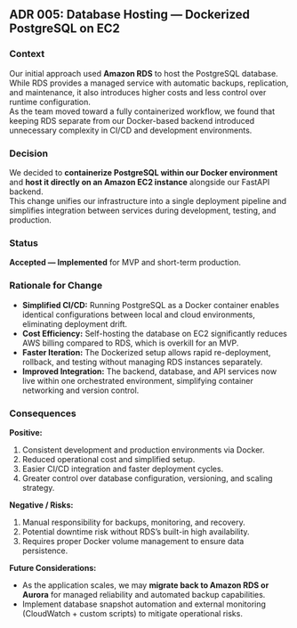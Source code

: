 ## ADR 005: Database Hosting — Dockerized PostgreSQL on EC2

### Context
Our initial approach used **Amazon RDS** to host the PostgreSQL database. While RDS provides a managed service with automatic backups, replication, and maintenance, it also introduces higher costs and less control over runtime configuration.  
As the team moved toward a fully containerized workflow, we found that keeping RDS separate from our Docker-based backend introduced unnecessary complexity in CI/CD and development environments.

### Decision
We decided to **containerize PostgreSQL within our Docker environment** and **host it directly on an Amazon EC2 instance** alongside our FastAPI backend.  
This change unifies our infrastructure into a single deployment pipeline and simplifies integration between services during development, testing, and production.

### Status
**Accepted — Implemented** for MVP and short-term production.

### Rationale for Change
- **Simplified CI/CD:** Running PostgreSQL as a Docker container enables identical configurations between local and cloud environments, eliminating deployment drift.  
- **Cost Efficiency:** Self-hosting the database on EC2 significantly reduces AWS billing compared to RDS, which is overkill for an MVP.  
- **Faster Iteration:** The Dockerized setup allows rapid re-deployment, rollback, and testing without managing RDS instances separately.  
- **Improved Integration:** The backend, database, and API services now live within one orchestrated environment, simplifying container networking and version control.

### Consequences

**Positive:**
1. Consistent development and production environments via Docker.
2. Reduced operational cost and simplified setup.
3. Easier CI/CD integration and faster deployment cycles.
4. Greater control over database configuration, versioning, and scaling strategy.

**Negative / Risks:**
1. Manual responsibility for backups, monitoring, and recovery.
2. Potential downtime risk without RDS’s built-in high availability.
3. Requires proper Docker volume management to ensure data persistence.

**Future Considerations:**
- As the application scales, we may **migrate back to Amazon RDS or Aurora** for managed reliability and automated backup capabilities.
- Implement database snapshot automation and external monitoring (CloudWatch + custom scripts) to mitigate operational risks.
